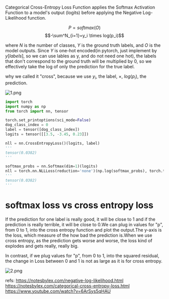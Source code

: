 Categorical Cross-Entropy Loss Function applies the Softmax Activation Function to a model's output (logits) before applying the Negative Log-Likelihood function.

$$ P = softmax(O)$$
$$-\sum^N_{i=1}=y_i \times log(p_i)$$

where $N$ is the number of classes, $Y$ is the ground truth labels, and $O$ is the model outputs. Since $Y$ is one-hot encoded(in pytorch, just implement by $y[labels]$, so we can use lables as y, and do not need one hot), the labels that don't correspond to the ground truth will be multiplied by 0, so we effectively take the log of only the prediction for the true label.

why we called it "cross", because we use $y_i$, the label, $\times$, $log(p_i)$, the prediction.



![1.png](1.png)

```python
import torch
import numpy as np
from torch import nn, tensor

torch.set_printoptions(sci_mode=False)
dog_class_index = 0
label = tensor([dog_class_index])
logits = tensor([[3.5, -3.45, 0.23]])

nll = nn.CrossEntropyLoss()(logits, label)
'''
tensor(0.0382)
'''

softmax_probs = nn.Softmax(dim=1)(logits)
nll = torch.nn.NLLLoss(reduction='none')(np.log(softmax_probs), torch.tensor([0]))
'''
tensor(0.0382)
'''
```


# softmax loss vs cross entropy loss
If the prediction for one label is really good, it will be close to 1 and if the prediction is really terrible, it will be close to 0.We can plug in values for "p", from 0 to 1, into the cross entropy function and plot the output.The y-axis is the loss, which measure of the how bad the prediction is.When we use cross entropy, as the prediction gets worse and worse, the loss kind of explodes and gets really, really big.

In contrast, if we plug values for "p", from 0 to 1, into the squared residual, the change in Loss between 0 and 1 is not as large as it is for cross entropy.

![2.png](2.png)


refs:
https://notesbylex.com/negative-log-likelihood.html
https://notesbylex.com/categorical-cross-entropy-loss.html
https://www.youtube.com/watch?v=6ArSys5qHAU